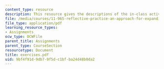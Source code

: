 ```yaml
---
content_type: resource
description: This resource gives the descriptions of the in-class activities.
file: /media/courses/11-965-reflective-practice-an-approach-for-expanding-your-learning-frontiers-january-iap-2007/9bf4f91d9db79f5dc1bfba24d48b0da2_exercises.pdf
file_type: application/pdf
learning_resource_types:
- Assignments
ocw_type: OCWFile
parent_title: Assignments
parent_type: CourseSection
resourcetype: Document
title: exercises.pdf
uid: 9bf4f91d-9db7-9f5d-c1bf-ba24d48b0da2
---
```

